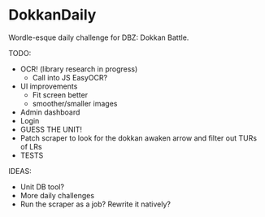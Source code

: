 # DokkanDaily
Wordle-esque daily challenge for DBZ: Dokkan Battle.


TODO:
* OCR! (library research in progress)
	- Call into JS EasyOCR?
* UI improvements
	- Fit screen better
	- smoother/smaller images
* Admin dashboard
* Login
* GUESS THE UNIT!
* Patch scraper to look for the dokkan awaken arrow and filter out TURs of LRs
* TESTS

IDEAS:
* Unit DB tool?
* More daily challenges
* Run the scraper as a job? Rewrite it natively?